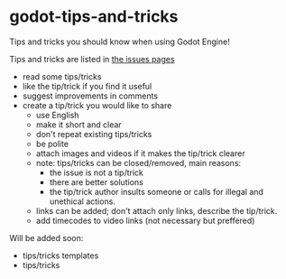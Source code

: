 # godot-tips-and-tricks
Tips and tricks you should know when using Godot Engine!

Tips and tricks are listed in [the issues pages](https://github.com/me2beats/godot-tips-and-tricks/issues)

- read some tips/tricks 
- like the tip/trick if you find it useful 
- suggest improvements in comments
- create a tip/trick you would like to share 
  - use English
  - make it short and clear 
  - don't repeat existing tips/tricks
  - be polite 
  - attach images and videos if it makes the tip/trick clearer 
  - note: tips/tricks can be closed/removed, main reasons:
    - the issue is not a tip/trick 
    - there are better solutions 
    - the tip/trick author insults someone or calls for illegal and unethical actions.
  - links can be added; don't attach only links, describe the tip/trick.
  - add timecodes to video links (not necessary but preffered)

Will be added soon:
- tips/tricks templates 
- tips/tricks
